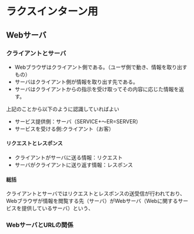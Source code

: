 # ラクスインターン用
## Webサーバ
### クライアントとサーバ
- Webブラウザはクライアント側である。（ユーザ側で動き、情報を取り出すもの）
- サーバはクライアント側が情報を取り出す先である。
- サーバはクライアントからの指示を受け取ってその内容に応じた情報を返す。

上記のことから以下のように認識していればよい
- サービス提供側：サーバ（SERVICE+～ER=SERVER）
- サービスを受ける側:クライアント（お客）

#### リクエストとレスポンス
- クライアントがサーバに送る情報：リクエスト
- サーバがクライアントに送り返す情報：レスポンス

#### 総括
クライアントとサーバではリクエストとレスポンスの送受信が行われており、
Webブラウザが情報を閲覧する先（サーバ）がWebサーバ（Webに関するサービスを提供しているサーバ）という、

### WebサーバとURLの関係
